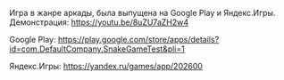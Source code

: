 Игра в жанре аркады, была выпущена на Google Play и Яндекс.Игры.
Демонстрация: https://youtu.be/8uZU7aZH2w4


Google Play: https://play.google.com/store/apps/details?id=com.DefaultCompany.SnakeGameTest&pli=1

Яндекс.Игры: https://yandex.ru/games/app/202600

